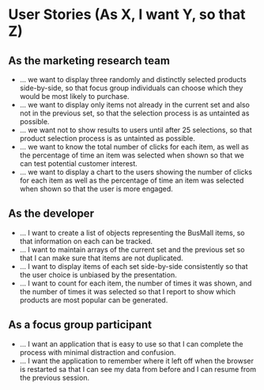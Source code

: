 # User Stories (As X, I want Y, so that Z)

## As the marketing research team

- ... we want to display three randomly and distinctly selected products side-by-side, so that focus group individuals can choose which they would be most likely to purchase.
- ... we want to display only items not already in the current set and also not in the previous set, so that the selection process is as untainted as possible.
- ... we want not to show results to users until after 25 selections, so that product selection process is as untainted as possible.
- ... we want to know the total number of clicks for each item, as well as the percentage of time an item was selected when shown so that we can test potential customer interest.
- ... we want to display a chart to the users showing the number of clicks for each item as well as the percentage of time an item was selected when shown so that the user is more engaged.

## As the developer

- ... I want to create a list of objects representing the BusMall items, so that information on each can be tracked.
- ... I want to maintain arrays of the current set and the previous set so that I can make sure that items are not duplicated.
- ... I want to display items of each set side-by-side consistently so that the user choice is unbiased by the presentation.
- ... I want to count for each item, the number of times it was shown, and the number of times it was selected so that I report to show which products are most popular can be generated.

## As a focus group participant

- ... I want an application that is easy to use so that I can complete the process with minimal distraction and confusion.
- ... I want the application to remember where it left off when the browser is restarted sa that I can see my data from before and I can resume from the previous session.
